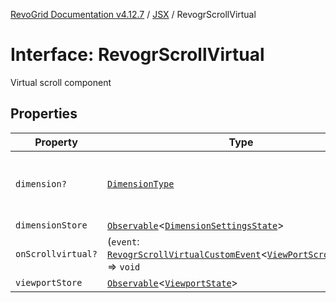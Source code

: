[RevoGrid Documentation v4.12.7](README.md) / [JSX](Namespace.JSX.md) / RevogrScrollVirtual

# Interface: RevogrScrollVirtual

Virtual scroll component

## Properties

| Property | Type | Description | Defined in |
| ------ | ------ | ------ | ------ |
| `dimension?` | [`DimensionType`](TypeAlias.DimensionType.md) | Scroll dimension (`X` - `rgCol` or `Y` - `rgRow`) | [src/components.d.ts:2236](https://github.com/revolist/revogrid/blob/435ff99a088c5c293d22eb08cc3e448f60f4eb56/src/components.d.ts#L2236) |
| `dimensionStore` | [`Observable`](TypeAlias.Observable.md)\<[`DimensionSettingsState`](Interface.DimensionSettingsState.md)\> | Dimensions | [src/components.d.ts:2240](https://github.com/revolist/revogrid/blob/435ff99a088c5c293d22eb08cc3e448f60f4eb56/src/components.d.ts#L2240) |
| `onScrollvirtual?` | (`event`: [`RevogrScrollVirtualCustomEvent`](Interface.RevogrScrollVirtualCustomEvent.md)\<[`ViewPortScrollEvent`](TypeAlias.ViewPortScrollEvent.md)\>) => `void` | Scroll event | [src/components.d.ts:2244](https://github.com/revolist/revogrid/blob/435ff99a088c5c293d22eb08cc3e448f60f4eb56/src/components.d.ts#L2244) |
| `viewportStore` | [`Observable`](TypeAlias.Observable.md)\<[`ViewportState`](Interface.ViewportState.md)\> | Viewport | [src/components.d.ts:2248](https://github.com/revolist/revogrid/blob/435ff99a088c5c293d22eb08cc3e448f60f4eb56/src/components.d.ts#L2248) |
